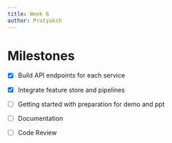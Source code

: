 ```yaml
---
title: Week 6
author: Pratyaksh
---
```


# Milestones

- [x] Build API endpoints for each service
- [x] Integrate feature store and pipelines
- [ ] Getting started with preparation for demo and ppt
- [ ] Documentation
- [ ] Code Review


